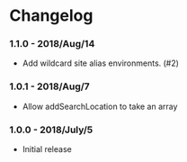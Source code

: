 # Changelog

### 1.1.0 - 2018/Aug/14

* Add wildcard site alias environments. (#2)

### 1.0.1 - 2018/Aug/7

* Allow addSearchLocation to take an array

### 1.0.0 - 2018/July/5

* Initial release

